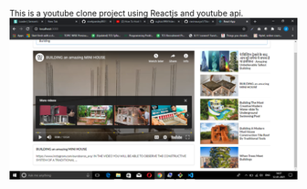 This is a youtube clone project using Reactjs and youtube api.
<br/>
<img src="https://github.com/sujitoic999/Video/blob/master/public/Screenshot%20(743).png"/>
